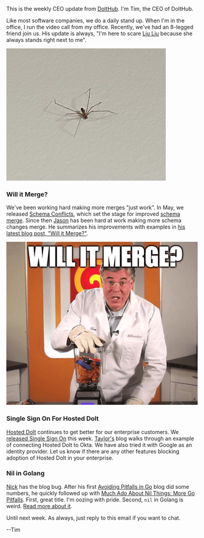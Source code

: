 This is the weekly CEO update from [DoltHub](https://www.dolthub.com/). I'm Tim, the CEO of DoltHub. 

Like most software companies, we do a daily stand up. When I'm in the office, I run the video call from my office. Recently, we've had an 8-legged friend join us. His update is always, "I'm here to scare [Liu Liu](https://www.dolthub.com/team#liuliu) because she always stands right next to me".

![Spidey](../images/spider.png)

### Will it Merge?

We've been working hard making more merges "just work". In May, we released [Schema Conflicts](https://www.dolthub.com/blog/2023-05-01-schema-conflicts/), which set the stage for improved [schema merge](https://docs.dolthub.com/concepts/dolt/git/conflicts#schema). Since then [Jason](https://www.dolthub.com/team#jason) has been hard at work making more schema changes merge. He summarizes his improvements with examples in [his latest blog post, "Will it Merge?"](https://www.dolthub.com/blog/2023-09-11-will-it-merge/).

[![Will it Merge](../images/will-it-merge.png)](https://www.dolthub.com/blog/2023-09-11-will-it-merge/)

### Single Sign On For Hosted Dolt

[Hosted Dolt](https://hosted.doltdb.com) continues to get better for our enterprise customers. We [released Single Sign On](https://www.dolthub.com/blog/2023-09-13-hosted-dolt-supports-sso/) this week. [Taylor's](https://www.dolthub.com/team#taylor) blog walks through an example of connecting Hosted Dolt to Okta. We have also tried it with Google as an identity provider. Let us know if there are any other features blocking adoption of Hosted Dolt in your enterprise.

### Nil in Golang

[Nick](https://www.dolthub.com/team#nick) has the blog bug. After his first [Avoiding Pitfalls in Go](https://www.dolthub.com/blog/2023-08-16-go-pitfalls/) blog did some numbers, he quickly followed up with [Much Ado About Nil Things: More Go Pitfalls](https://www.dolthub.com/blog/2023-09-08-much-ado-about-nil-things/). First, great title. I'm oozing with pride. Second, `nil` in Golang is weird. [Read more about it](https://www.dolthub.com/blog/2023-09-08-much-ado-about-nil-things/).

Until next week. As always, just reply to this email if you want to chat.

--Tim